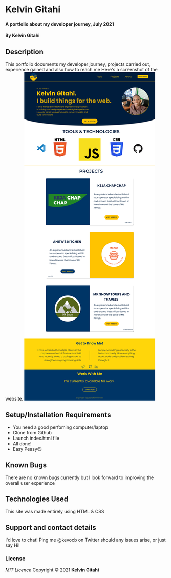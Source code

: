 # Kelvin Gitahi

#### A portfolio about my developer journey, July 2021

#### By **Kelvin Gitahi**

## Description

This portfolio documents my developer journey, projects carried out, experience gained and also how to reach me
Here's a screenshot of the website.
![Portfolio Screenshot](./assets/images/PORTFOLIO.png "Kelvin's Portfolio")

## Setup/Installation Requirements

- You need a good perfoming computer/laptop
- Clone from Github
- Launch index.html file
- All done!
- Easy Peasy😉

## Known Bugs

There are no known bugs currently but I look forward to improving the overall user experience

## Technologies Used

This site was made entirely using HTML & CSS

## Support and contact details

I'd love to chat! Ping me @kevocb on Twitter should any issues arise, or just say Hi!

### License

_MIT Licence_
Copyright &copy; 2021 **Kelvin Gitahi**
